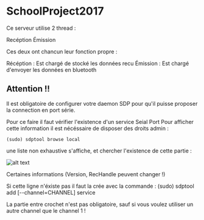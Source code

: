 # SchoolProject2017


Ce serveur utilise 2 thread :

Recéption
Émission

Ces deux ont chancun leur fonction propre :

Récéption : Est chargé de stocké les données recu 
Émission  : Est chargé d'envoyer les données en bluetooth


## Attention !!

Il est obligatoire de configurer votre daemon SDP pour qu'il puisse proposer la connection en port série.

Pour ce faire il faut vérifier l'existence d'un service Seial Port
Pour afficher cette information il est nécéssaire de disposer des droits admin :

```
(sudo) sdptool browse local
```
une liste non exhaustive s'affiche, et chercher l'existence de cette partie :

![alt text](https://puu.sh/wi3Ad.jpg)


Certaines informations (Version, RecHandle peuvent changer !)


Si cette ligne n'éxiste pas il faut la crée avec la commande :
(sudo) sdptool add [--channel=CHANNEL] service 

La partie entre crochet n'est pas obligatoire, sauf si vous voulez utiliser un autre channel que le channel 1 !
